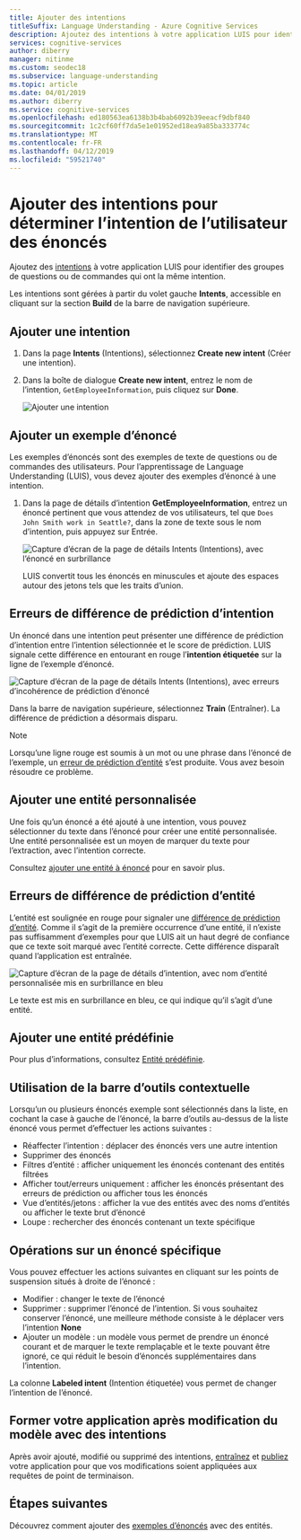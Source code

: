 ```yaml
---
title: Ajouter des intentions
titleSuffix: Language Understanding - Azure Cognitive Services
description: Ajoutez des intentions à votre application LUIS pour identifier des groupes de questions ou de commandes qui ont les mêmes intentions.
services: cognitive-services
author: diberry
manager: nitinme
ms.custom: seodec18
ms.subservice: language-understanding
ms.topic: article
ms.date: 04/01/2019
ms.author: diberry
ms.service: cognitive-services
ms.openlocfilehash: ed180563ea6138b3b4bab6092b39eeacf9dbf840
ms.sourcegitcommit: 1c2cf60ff7da5e1e01952ed18ea9a85ba333774c
ms.translationtype: MT
ms.contentlocale: fr-FR
ms.lasthandoff: 04/12/2019
ms.locfileid: "59521740"
---
```

# <a name="add-intents-to-determine-user-intention-of-utterances"></a>Ajouter des intentions pour déterminer l’intention de l’utilisateur des énoncés

Ajoutez des [intentions](luis-concept-intent.md) à votre application LUIS pour identifier des groupes de questions ou de commandes qui ont la même intention. 

Les intentions sont gérées à partir du volet gauche **Intents**, accessible en cliquant sur la section **Build** de la barre de navigation supérieure. 

## <a name="add-intent"></a>Ajouter une intention

1. Dans la page **Intents** (Intentions), sélectionnez **Create new intent** (Créer une intention).

1. Dans la boîte de dialogue **Create new intent**, entrez le nom de l’intention, `GetEmployeeInformation`, puis cliquez sur **Done**.

    ![Ajouter une intention](./media/luis-how-to-add-intents/Addintent-dialogbox.png)

## <a name="add-an-example-utterance"></a>Ajouter un exemple d’énoncé

Les exemples d’énoncés sont des exemples de texte de questions ou de commandes des utilisateurs. Pour l’apprentissage de Language Understanding (LUIS), vous devez ajouter des exemples d’énoncé à une intention.

1. Dans la page de détails d’intention **GetEmployeeInformation**, entrez un énoncé pertinent que vous attendez de vos utilisateurs, tel que `Does John Smith work in Seattle?`, dans la zone de texte sous le nom d’intention, puis appuyez sur Entrée.
 
    ![Capture d’écran de la page de détails Intents (Intentions), avec l’énoncé en surbrillance](./media/luis-how-to-add-intents/add-new-utterance-to-intent.png) 

    LUIS convertit tous les énoncés en minuscules et ajoute des espaces autour des jetons tels que les traits d’union.

## <a name="intent-prediction-discrepancy-errors"></a>Erreurs de différence de prédiction d’intention 

Un énoncé dans une intention peut présenter une différence de prédiction d’intention entre l’intention sélectionnée et le score de prédiction. LUIS signale cette différence en entourant en rouge l’**intention étiquetée** sur la ligne de l’exemple d’énoncé. 

![Capture d’écran de la page de détails Intents (Intentions), avec erreurs d’incohérence de prédiction d’énoncé](./media/luis-how-to-add-intents/prediction-discrepancy-intent.png) 

Dans la barre de navigation supérieure, sélectionnez **Train** (Entraîner). La différence de prédiction a désormais disparu.

> [!Note]
> Lorsqu’une ligne rouge est soumis à un mot ou une phrase dans l’énoncé de l’exemple, un [erreur de prédiction d’entité](luis-how-to-add-example-utterances.md#entity-status-predictions) s’est produite. Vous avez besoin résoudre ce problème. 

## <a name="add-a-custom-entity"></a>Ajouter une entité personnalisée

Une fois qu’un énoncé a été ajouté à une intention, vous pouvez sélectionner du texte dans l’énoncé pour créer une entité personnalisée. Une entité personnalisée est un moyen de marquer du texte pour l’extraction, avec l’intention correcte. 

Consultez [ajouter une entité à énoncé](luis-how-to-add-example-utterances.md) pour en savoir plus.

## <a name="entity-prediction-discrepancy-errors"></a>Erreurs de différence de prédiction d’entité 

L’entité est soulignée en rouge pour signaler une [différence de prédiction d’entité](luis-how-to-add-example-utterances.md#entity-status-predictions). Comme il s’agit de la première occurrence d’une entité, il n’existe pas suffisamment d’exemples pour que LUIS ait un haut degré de confiance que ce texte soit marqué avec l’entité correcte. Cette différence disparaît quand l’application est entraînée. 

![Capture d’écran de la page de détails d’intention, avec nom d’entité personnalisée mis en surbrillance en bleu](./media/luis-how-to-add-intents/create-custom-entity-name-blue-highlight.png) 

Le texte est mis en surbrillance en bleu, ce qui indique qu’il s’agit d’une entité.  

## <a name="add-a-prebuilt-entity"></a>Ajouter une entité prédéfinie

Pour plus d’informations, consultez [Entité prédéfinie](luis-how-to-add-entities.md#add-a-prebuilt-entity-to-your-app).

## <a name="using-the-contextual-toolbar"></a>Utilisation de la barre d’outils contextuelle

Lorsqu’un ou plusieurs énoncés exemple sont sélectionnés dans la liste, en cochant la case à gauche de l’énoncé, la barre d’outils au-dessus de la liste énoncé vous permet d’effectuer les actions suivantes :

* Réaffecter l’intention : déplacer des énoncés vers une autre intention
* Supprimer des énoncés
* Filtres d’entité : afficher uniquement les énoncés contenant des entités filtrées
* Afficher tout/erreurs uniquement : afficher les énoncés présentant des erreurs de prédiction ou afficher tous les énoncés
* Vue d’entités/jetons : afficher la vue des entités avec des noms d’entités ou afficher le texte brut d’énoncé
* Loupe : rechercher des énoncés contenant un texte spécifique

## <a name="working-with-an-individual-utterance"></a>Opérations sur un énoncé spécifique

Vous pouvez effectuer les actions suivantes en cliquant sur les points de suspension situés à droite de l’énoncé :

* Modifier : changer le texte de l’énoncé
* Supprimer : supprimer l’énoncé de l’intention. Si vous souhaitez conserver l’énoncé, une meilleure méthode consiste à le déplacer vers l’intention **None** 
* Ajouter un modèle : un modèle vous permet de prendre un énoncé courant et de marquer le texte remplaçable et le texte pouvant être ignoré, ce qui réduit le besoin d’énoncés supplémentaires dans l’intention. 

La colonne **Labeled intent** (Intention étiquetée) vous permet de changer l’intention de l’énoncé.

## <a name="train-your-app-after-changing-model-with-intents"></a>Former votre application après modification du modèle avec des intentions

Après avoir ajouté, modifié ou supprimé des intentions, [entraînez](luis-how-to-train.md) et [publiez](luis-how-to-publish-app.md) votre application pour que vos modifications soient appliquées aux requêtes de point de terminaison. 

## <a name="next-steps"></a>Étapes suivantes

Découvrez comment ajouter des [exemples d’énoncés](luis-how-to-add-example-utterances.md) avec des entités. 
